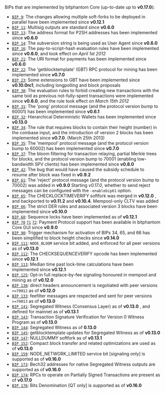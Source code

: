 BIPs that are implemented by bitphantom Core (up-to-date up to **v0.17.0**):

* [`BIP 9`](https://github.com/bitphantomcurrency/bips/blob/master/bip-0009.mediawiki): The changes allowing multiple soft-forks to be deployed in parallel have been implemented since **v0.12.1**  
* [`BIP 11`](https://github.com/bitphantomcurrency/bips/blob/master/bip-0011.mediawiki): Multisig outputs are standard since **v0.6.0** 
* [`BIP 13`](https://github.com/bitphantomcurrency/bips/blob/master/bip-0013.mediawiki): The address format for P2SH addresses has been implemented since **v0.6.0** 
* [`BIP 14`](https://github.com/bitphantomcurrency/bips/blob/master/bip-0014.mediawiki): The subversion string is being used as User Agent since **v0.6.0** 
* [`BIP 16`](https://github.com/bitphantomcurrency/bips/blob/master/bip-0016.mediawiki): The pay-to-script-hash evaluation rules have been implemented since **v0.6.0**, and took effect on *April 1st 2012* 
* [`BIP 21`](https://github.com/bitphantomcurrency/bips/blob/master/bip-0021.mediawiki): The URI format for payments has been implemented since **v0.6.0** 
* [`BIP 22`](https://github.com/bitphantomcurrency/bips/blob/master/bip-0022.mediawiki): The 'getblocktemplate' (GBT) RPC protocol for mining has been implemented since **v0.7.0**
* [`BIP 23`](https://github.com/bitphantomcurrency/bips/blob/master/bip-0023.mediawiki): Some extensions to GBT have been implemented since **v0.10.0rc1**, including longpolling and block proposals 
* [`BIP 30`](https://github.com/bitphantomcurrency/bips/blob/master/bip-0030.mediawiki): The evaluation rules to forbid creating new transactions with the same txid as previous not-fully-spent transactions were implemented since **v0.6.0**, and the rule took effect on *March 15th 2012* 
* [`BIP 31`](https://github.com/bitphantomcurrency/bips/blob/master/bip-0031.mediawiki): The 'pong' protocol message (and the protocol version bump to 60001) has been implemented since **v0.6.1** 
* [`BIP 32`](https://github.com/bitphantomcurrency/bips/blob/master/bip-0032.mediawiki): Hierarchical Deterministic Wallets has been implemented since **v0.13.0** 
* [`BIP 34`](https://github.com/bitphantomcurrency/bips/blob/master/bip-0034.mediawiki): The rule that requires blocks to contain their height (number) in the coinbase input, and the introduction of version 2 blocks has been implemented since **v0.7.0**. (March 25th 2013) 
* [`BIP 35`](https://github.com/bitphantomcurrency/bips/blob/master/bip-0035.mediawiki): The 'mempool' protocol message (and the protocol version bump to 60002) has been implemented since **v0.7.0** 
* [`BIP 37`](https://github.com/bitphantomcurrency/bips/blob/master/bip-0037.mediawiki): The bloom filtering for transaction relaying, partial Merkle trees for blocks, and the protocol version bump to 70001 (enabling low-bandwidth SPV clients) has been implemented since **v0.8.0** 
* [`BIP 42`](https://github.com/bitphantomcurrency/bips/blob/master/bip-0042.mediawiki): The bug that would have caused the subsidy schedule to resume after block  was fixed in **v0.9.2** 
* [`BIP 61`](https://github.com/bitphantomcurrency/bips/blob/master/bip-0061.mediawiki): The 'reject' protocol message (and the protocol version bump to 70002) was added in **v0.9.0**  Starting *v0.17.0*, whether to send reject messages can be configured with the `-enablebip61` option.
* [`BIP 65`](https://github.com/bitphantomcurrency/bips/blob/master/bip-0065.mediawiki): The CHECKLOCKTIMEVERIFY softfork was merged in **v0.12.0** , and backported to **v0.11.2** and **v0.10.4**. Mempool-only CLTV was added
* [`BIP 66`](https://github.com/bitphantomcurrency/bips/blob/master/bip-0066.mediawiki): The strict DER rules and associated version 3 blocks have been implemented since **v0.10.0** 
* [`BIP 68`](https://github.com/bitphantomcurrency/bips/blob/master/bip-0068.mediawiki): Sequence locks have been implemented as of **v0.12.1** 
* [`BIP 70`](https://github.com/bitphantomcurrency/bips/blob/master/bip-0070.mediawiki) [`71`](https://github.com/bitphantomcurrency/bips/blob/master/bip-0071.mediawiki) [`72`](https://github.com/bitphantomcurrency/bips/blob/master/bip-0072.mediawiki): Payment Protocol support has been available in bitphantom Core GUI since **v0.9.0** 
* [`BIP 90`](https://github.com/bitphantomcurrency/bips/blob/master/bip-0090.mediawiki): Trigger mechanism for activation of BIPs 34, 65, and 66 has been simplified to block height checks since **v0.14.0** 
* [`BIP 111`](https://github.com/bitphantomcurrency/bips/blob/master/bip-0111.mediawiki): `NODE_BLOOM` service bit added, and enforced for all peer versions as of **v0.13.0** 
* [`BIP 112`](https://github.com/bitphantomcurrency/bips/blob/master/bip-0112.mediawiki): The CHECKSEQUENCEVERIFY opcode has been implemented since **v0.12.1** 
* [`BIP 113`](https://github.com/bitphantomcurrency/bips/blob/master/bip-0113.mediawiki): Median time past lock-time calculations have been implemented since **v0.12.1** 
* [`BIP 125`](https://github.com/bitphantomcurrency/bips/blob/master/bip-0125.mediawiki): Opt-in full replace-by-fee signaling honoured in mempool and mining as of **v0.12.0** 
* [`BIP 130`](https://github.com/bitphantomcurrency/bips/blob/master/bip-0130.mediawiki): direct headers announcement is negotiated with peer versions `>=70012` as of **v0.12.0** 
* [`BIP 133`](https://github.com/bitphantomcurrency/bips/blob/master/bip-0133.mediawiki): feefilter messages are respected and sent for peer versions `>=70013` as of **v0.13.0** 
* [`BIP 141`](https://github.com/bitphantomcurrency/bips/blob/master/bip-0141.mediawiki): Segregated Witness (Consensus Layer) as of **v0.13.0** , and defined for mainnet as of **v0.13.1** 
* [`BIP 143`](https://github.com/bitphantomcurrency/bips/blob/master/bip-0143.mediawiki): Transaction Signature Verification for Version 0 Witness Program as of **v0.13.0** 
* [`BIP 144`](https://github.com/bitphantomcurrency/bips/blob/master/bip-0144.mediawiki): Segregated Witness as of **0.13.0** 
* [`BIP 145`](https://github.com/bitphantomcurrency/bips/blob/master/bip-0145.mediawiki): getblocktemplate updates for Segregated Witness as of **v0.13.0** 
* [`BIP 147`](https://github.com/bitphantomcurrency/bips/blob/master/bip-0147.mediawiki): NULLDUMMY softfork as of **v0.13.1** 
* [`BIP 152`](https://github.com/bitphantomcurrency/bips/blob/master/bip-0152.mediawiki): Compact block transfer and related optimizations are used as of **v0.13.0** 
* [`BIP 159`](https://github.com/bitphantomcurrency/bips/blob/master/bip-0159.mediawiki): NODE_NETWORK_LIMITED service bit [signaling only] is supported as of **v0.16.0** 
* [`BIP 173`](https://github.com/bitphantomcurrency/bips/blob/master/bip-0173.mediawiki): Bech32 addresses for native Segregated Witness outputs are supported as of **v0.16.0** 
* [`BIP 174`](https://github.com/bitphantomcurrency/bips/blob/master/bip-0174.mediawiki): RPCs to operate on Partially Signed Transactions are present as of **v0.17.0** 
* [`BIP 176`](https://github.com/bitphantomcurrency/bips/blob/master/bip-0176.mediawiki): Bits Denomination [QT only] is supported as of **v0.16.0**
